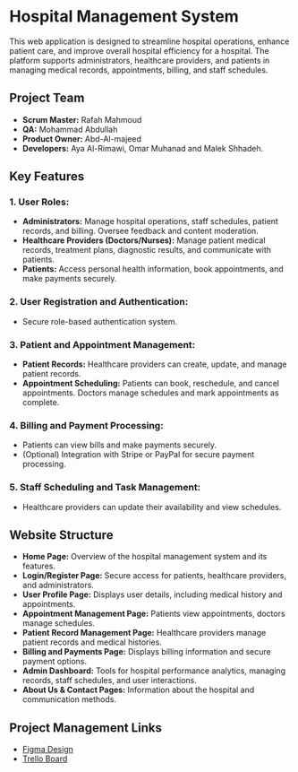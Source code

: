 # Hospital Management System

This web application is designed to streamline hospital operations, enhance patient care, and improve overall hospital efficiency for a  hospital. The platform supports administrators, healthcare providers, and patients in managing medical records, appointments, billing, and staff schedules.

## Project Team

- **Scrum Master:** Rafah Mahmoud
- **QA:** Mohammad Abdullah
- **Product Owner:** Abd-Al-majeed
- **Developers:** Aya Al-Rimawi, Omar Muhanad and Malek Shhadeh.

## Key Features

### 1. User Roles:
- **Administrators:** Manage hospital operations, staff schedules, patient records, and billing. Oversee feedback and content moderation.
- **Healthcare Providers (Doctors/Nurses):** Manage patient medical records, treatment plans, diagnostic results, and communicate with patients.
- **Patients:** Access personal health information, book appointments, and make payments securely.

### 2. User Registration and Authentication:
- Secure role-based authentication system.


### 3. Patient and Appointment Management:
- **Patient Records:** Healthcare providers can create, update, and manage patient records.
- **Appointment Scheduling:** Patients can book, reschedule, and cancel appointments. Doctors manage schedules and mark appointments as complete.

### 4. Billing and Payment Processing:
- Patients can view bills and make payments securely.
- (Optional) Integration with Stripe or PayPal for secure payment processing.

### 5. Staff Scheduling and Task Management:
- Healthcare providers can update their availability and view schedules.

## Website Structure

- **Home Page:** Overview of the hospital management system and its features.
- **Login/Register Page:** Secure access for patients, healthcare providers, and administrators.
- **User Profile Page:** Displays user details, including medical history and appointments.
- **Appointment Management Page:** Patients view appointments, doctors manage schedules.
- **Patient Record Management Page:** Healthcare providers manage patient records and medical histories.
- **Billing and Payments Page:** Displays billing information and secure payment options.
- **Admin Dashboard:** Tools for hospital performance analytics, managing records, staff schedules, and user interactions.
- **About Us & Contact Pages:** Information about the hospital and communication methods.

## Project Management Links

- [Figma Design](i[nsert_link_here](https://www.figma.com/design/B9KdwK7aSDacHFsh2NCuWn/malek-shehadeh's-team-library?node-id=0-1&node-type=canvas&t=GjVNNRD7wRQiygEh-0))
- [Trello Board]([insert_link_here](https://trello.com/b/AZ07FWUb/hospital-management-system))